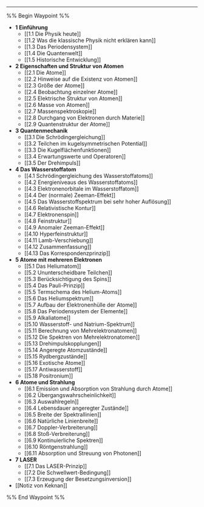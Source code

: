 ***

%% Begin Waypoint %%
- **1 Einführung**
	- [[1.1 Die Physik heute]]
	- [[1.2 Was die klassische Physik nicht erklären kann]]
	- [[1.3 Das Periodensystem]]
	- [[1.4 Die Quantenwelt]]
	- [[1.5 Historische Entwicklung]]
- **2 Eigenschaften und Struktur von Atomen**
	- [[2.1 Die Atome]]
	- [[2.2 Hinweise auf die Existenz von Atomen]]
	- [[2.3 Größe der Atome]]
	- [[2.4 Beobachtung einzelner Atome]]
	- [[2.5 Elektrische Struktur von Atomen]]
	- [[2.6 Masse von Atomen]]
	- [[2.7 Massenspektroskopie]]
	- [[2.8 Durchgang von Elektronen durch Materie]]
	- [[2.9 Quantenstruktur der Atome]]
- **3 Quantenmechanik**
	- [[3.1 Die Schrödingergleichung]]
	- [[3.2 Teilchen im kugelsymmetrischen Potential]]
	- [[3.3 Die Kugelflächenfunktionen]]
	- [[3.4 Erwartungswerte und Operatoren]]
	- [[3.5 Der Drehimpuls]]
- **4 Das Wasserstoffatom**
	- [[4.1 Schrödingergleichung des Wasserstoffatoms]]
	- [[4.2 Energieniveaus des Wasserstoffatoms]]
	- [[4.3 Elektronenorbitale im Wasserstoffatom]]
	- [[4.4 Der (normale) Zeeman-Effekt]]
	- [[4.5 Das Wasserstoffspektrum bei sehr hoher Auflösung]]
	- [[4.6 Relativistische Kontur]]
	- [[4.7 Elektronenspin]]
	- [[4.8 Feinstruktur]]
	- [[4.9 Anomaler Zeeman-Effekt]]
	- [[4.10 Hyperfeinstruktur]]
	- [[4.11 Lamb-Verschiebung]]
	- [[4.12 Zusammenfassung]]
	- [[4.13 Das Korrespondenzprinzip]]
- **5 Atome mit mehreren Elektronen**
	- [[5.1 Das Heliumatom]]
	- [[5.2 Ununterscheidbare Teilchen]]
	- [[5.3 Berücksichtigung des Spins]]
	- [[5.4 Das Pauli-Prinzip]]
	- [[5.5 Termschema des Helium-Atoms]]
	- [[5.6 Das Heliumspektrum]]
	- [[5.7 Aufbau der Elektronenhülle der Atome]]
	- [[5.8 Das Periodensystem der Elemente]]
	- [[5.9 Alkaliatome]]
	- [[5.10 Wasserstoff- und Natrium-Spektrum]]
	- [[5.11 Berechnung von Mehrelektronatomen]]
	- [[5.12 Die Spektren von Mehrelektronatomen]]
	- [[5.13 Drehimpulskopplungen]]
	- [[5.14 Angeregte Atomzustände]]
	- [[5.15 Rydbergzustände]]
	- [[5.16 Exotische Atome]]
	- [[5.17 Antiwasserstoff]]
	- [[5.18 Positronium]]
- **6 Atome und Strahlung**
	- [[6.1 Emission und Absorption von Strahlung durch Atome]]
	- [[6.2 Übergangswahrscheinlichkeit]]
	- [[6.3 Auswahlregeln]]
	- [[6.4 Lebensdauer angeregter Zustände]]
	- [[6.5 Breite der Spektrallinien]]
	- [[6.6 Natürliche Linienbreite]]
	- [[6.7 Doppler-Verbreiterung]]
	- [[6.8 Stoß-Verbreiterung]]
	- [[6.9 Kontinuierliche Spektren]]
	- [[6.10 Röntgenstrahlung]]
	- [[6.11 Absorption und Streuung von Photonen]]
- **7 LASER**
	- [[7.1 Das LASER-Prinzip]]
	- [[7.2 Die Schwellwert-Bedingung]]
	- [[7.3 Erzeugung der Besetzungsinversion]]
- [[Notiz von Keknan]]

%% End Waypoint %%